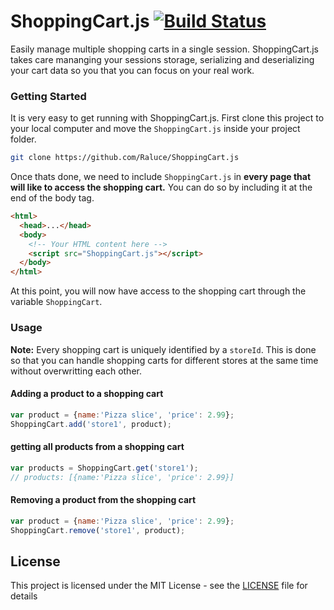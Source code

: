 # ShoppingCart.js [![Build Status](https://travis-ci.org/Raluce/ShoppingCart.js.svg?branch=master)](https://travis-ci.org/Raluce/ShoppingCart.js)



Easily manage multiple shopping carts in a single session. ShoppingCart.js takes care mananging your sessions storage, serializing and deserializing your cart data so you that you can focus on your real work.

### Getting Started

It is very easy to get running with ShoppingCart.js. First clone this project to your local computer and move the `ShoppingCart.js` inside your project folder.

```bash
git clone https://github.com/Raluce/ShoppingCart.js
```

Once thats done, we need to include `ShoppingCart.js` in **every page that will like to access the shopping cart.** You can do so by including it at the end of the body tag.

```html
<html>
  <head>...</head>
  <body>
    <!-- Your HTML content here -->
    <script src="ShoppingCart.js"></script>
  </body>
</html>
```

At this point, you will now have access to the shopping cart through the variable `ShoppingCart`.

### Usage

**Note:** Every shopping cart is uniquely identified by a `storeId`. This is done so that you can handle shopping carts for different stores at the same time without overwritting each other.

#### Adding a product to a shopping cart
```javascript
var product = {name:'Pizza slice', 'price': 2.99};
ShoppingCart.add('store1', product);
```

#### getting all products from a shopping cart
```javascript
var products = ShoppingCart.get('store1');
// products: [{name:'Pizza slice', 'price': 2.99}]
```

#### Removing a product from the shopping cart
```javascript
var product = {name:'Pizza slice', 'price': 2.99};
ShoppingCart.remove('store1', product);
```

## License

This project is licensed under the MIT License - see the [LICENSE](LICENSE) file for details
